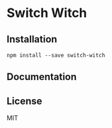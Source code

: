 Switch Witch
=========================

## Installation

```
npm install --save switch-witch
```

## Documentation

## License

MIT